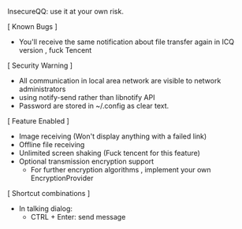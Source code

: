 InsecureQQ: use it at your own risk.

[ Known Bugs ]
* You'll receive the same notification about file transfer again in ICQ version , fuck Tencent

[ Security Warning ]
* All communication in local area network are visible to network administrators
* using notify-send rather than libnotify API 
* Password are stored in ~/.config as clear text.

[ Feature Enabled ]
* Image receiving (Won't display anything with a failed link)
* Offline file receiving
* Unlimited screen shaking (Fuck tencent for this feature)
* Optional transmission encryption support
	* For further encryption algorithms , implement your own EncryptionProvider

[ Shortcut combinations ]
* In talking dialog:
	* CTRL + Enter:   send message

